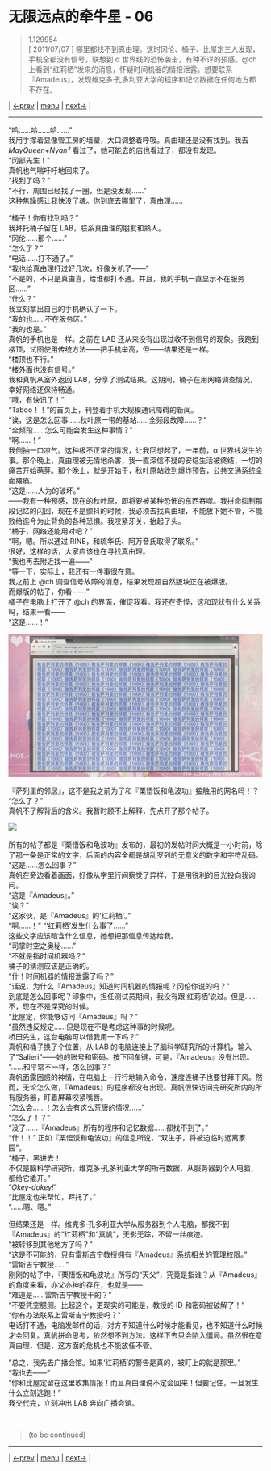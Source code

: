 # 无限远点的牵牛星 - 06
> 1.129954  
> [ 2011/07/07 ] 哪里都找不到真由理。这时冈伦、桶子、比屋定三人发现，手机全都没有信号，联想到 α 世界线的恐怖袭击，有种不详的预感。@ch 上看到“红莉栖”发来的消息，怀疑时间机器的情报泄露。想要联系『Amadeus』，发现维克多·孔多利亚大学的程序和记忆数据在任何地方都不存在。  

| [←prev](./0157) | [menu](../) | [next→](./0159) |

---

“哈……哈……哈……”  
我用手撑着显像管工房的墙壁，大口调整着呼吸。真由理还是没有找到。我去 *MayQueen+Nyan²* 看过了，她可能去的店也看过了，都没有发现。  
“冈部先生！”  
真帆也气喘吁吁地回来了。  
“找到了吗？”  
“不行，周围已经找了一圈，但是没发现……”  
这种焦躁感让我快没了魂。你到底去哪里了，真由理……  

“桶子！你有找到吗？”  
我拜托桶子留在 LAB，联系真由理的朋友和熟人。  
“冈伦……那个……”  
“怎么了？”  
“电话……打不通了。”  
“我也给真由理打过好几次，好像关机了——”  
“不是的，不只是真由喜，给谁都打不通。并且，我的手机一直显示不在服务区……”  
“什么？”  
我立刻拿出自己的手机确认了一下。  
“我的也……不在服务区。”  
“我的也是。”  
真帆的手机也是一样。之前在 LAB 还从来没有出现过收不到信号的现象。我跑到楼顶，试图使用传统方法——把手机举高，但——结果还是一样。  
“楼顶也不行。”  
“楼外面也没有信号。”  
我和真帆从室外返回 LAB，分享了测试结果。这期间，桶子在用网络调查情况，幸好网络还保持畅通。  
“哦，有快讯了！”  
“Taboo！！”的首页上，刊登着手机大规模通讯障碍的新闻。  
“诶，这是怎么回事……秋叶原一带的基站……全频段故障……？”  
“全频段……怎么可能会发生这种事情？”  
“啊……！”  
我倒抽一口凉气。这种极不正常的情况，让我回想起了，一年前，α 世界线发生的事。那个晚上，真由理被无情地杀害，我一直深信不疑的安稳生活被终结，一切的痛苦开始萌芽。那个晚上，就是开始于，秋叶原站收到爆炸预告，公共交通系统全面瘫痪。  
“这是……人为的破坏。”  
——我有一种预感，现在的秋叶原，即将要被某种恐怖的东西吞噬。我拼命抑制那段记忆的闪回，现在不是颤抖的时候，我必须去找真由理，不能放下她不管，不能败给迄今为止背负的各种恐惧。我咬紧牙关，抬起了头。  
“桶子，网络还能用对吧？”  
“啊，嗯。所以通过 RINE，和琉华氏、阿万音氏取得了联系。”  
很好，这样的话，大家应该也在寻找真由理。  
“我也再去附近找一遍——”  
“等一下，实际上，我还有一件事很在意。  
 我之前上 @ch 调查信号故障的消息，结果发现超自然版块正在被爆版。  
 而爆版的帖子，你看——”  
桶子在电脑上打开了 @ch 的界面，催促我看。我还在奇怪，这和现状有什么关系吗，结果一看——  
“这是……！”  

![](../static/image/0158-1.png)

『萨列里的邻居』，这不是我之前为了和『栗悟饭和龟波功』接触用的网名吗！？  
“怎么了？”  
真帆不了解背后的含义。我暂时顾不上解释，先点开了那个帖子。  

![](../static/image/0158-2.png)

所有的帖子都是『栗悟饭和龟波功』发布的，最初的发帖时间大概是一小时前，除了那一条是正常的文字，后面的内容全都是胡乱罗列的无意义的数字和字符乱码。  
“这是……怎么回事？”  
真帆在旁边看着画面，好像从字里行间察觉了异样，于是用锐利的目光投向我询问。  
“这是『Amadeus』。”  
“诶？”  
“这家伙，是『Amadeus』的‘红莉栖’。”  
“啊……！”
“‘红莉栖’发生什么事了……”  
这些文字应该暗含什么信息，她想把那信息传达给我。  
“司掌时空之奥秘……”  
“不就是指时间机器吗？”  
桶子的猜测应该是正确的。  
“什！时间机器的情报泄露了吗？”  
“话说，为什么『Amadeus』知道时间机器的情报呢？冈伦你说的吗？”  
到底是怎么回事呢？印象中，担任测试员期间，我没有跟‘红莉栖’说过。但是……不，现在不是深究的时候。  
“比屋定，你能够访问『Amadeus』吗？”  
“虽然违反规定……但是现在不是考虑这种事的时候呢。  
 桥田先生，这台电脑可以借我用一下吗？”  
真帆和桶子换了个位置，从 LAB 的电脑连接上了脑科学研究所的计算机，输入了“Salieri”——她的账号和密码。按下回车键，可是，『Amadeus』没有出现。  
“……和平常不一样，怎么回事？”  
真帆面露困惑的神情，在电脑上一行行地输入命令，速度连桶子也要甘拜下风。然而，无论怎么做，『Amadeus』的程序都没有出现。真帆很快访问完研究所内的所有服务器，盯着屏幕咬紧嘴唇。  
“怎么会……！怎么会有这么荒唐的情况……”  
“怎么了！？”  
“没了……『Amadeus』所有的程序和记忆数据……都找不到了。”  
“什！！”
正如『栗悟饭和龟波功』的信息所说，“双生子，将被迫临时远离家园”。  
“桶子，黑进去！  
 不仅是脑科学研究所，维克多·孔多利亚大学的所有数据，从服务器到个人电脑，都给它撬开。”  
“*Okey-dokey!*”  
“比屋定也来帮忙，拜托了。”  
“……嗯、嗯。”  

但结果还是一样。维克多·孔多利亚大学从服务器到个人电脑，都找不到『Amadeus』的“红莉栖”和“真帆”，无影无踪，不留一丝痕迹。  
“被转移到其他地方了吗？”  
“这是不可能的，只有雷斯吉宁教授拥有『Amadeus』系统相关的管理权限。”  
“雷斯吉宁教授……”  
刚刚的帖子中，『栗悟饭和龟波功』所写的“天父”，究竟是指谁？从『Amadeus』的角度来看，亦父亦神的存在，也就是——  
“难道是……雷斯吉宁教授干的？”  
“不要凭空臆测。比起这个，更现实的可能是，教授的 ID 和密码被破解了！”  
“你有办法联系上雷斯吉宁教授吗？”  
电话打不通，电脑发邮件的话，对方不知道什么时候才能看见，也不知道什么时候才会回复。真帆拼命思考，依然想不到方法。这样下去只会陷入僵局。虽然很在意真由理，但是，这方面的危机也不能放任不管。  

“总之，我先去广播会馆。如果‘红莉栖’的警告是真的，被盯上的就是那里。”  
“我也去——”  
“你和比屋定留在这里收集情报！而且真由理说不定会回来！但要记住，一旦发生什么立刻逃跑！”  
我交代完，立刻冲出 LAB 奔向广播会馆。  


<br/>

> (to be continued)

---

| [←prev](./0157) | [menu](../) | [next→](./0159) |
